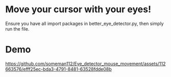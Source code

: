 # Move your cursor with your eyes!

Ensure you have all import packages in better_eye_detector.py, then simply run the file.

# Demo
https://github.com/someman112/Eye_detector_mouse_movement/assets/112663576/efff25ec-bda3-4791-8481-63528fdde08b

